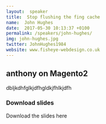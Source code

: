 ```yaml
---
layout:  speaker
title:  Stop flushing the fing cache
name:  John Hughes
date:  2017-05-30 10:13:37 +0100
permalink: /speakers/john-hughes/
img: john-hughes.jpg
twitter: JohnHughes1984
website: www.fisheye-webdesign.co.uk
---
```


## anthony on Magento2

dbljkdhfglkjdfhgldkjfhlkjdfh

### Download slides

Download the slides here